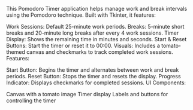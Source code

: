 This Pomodoro Timer application helps manage work and break intervals using the Pomodoro technique. Built with Tkinter, it features:

Work Sessions: Default 25-minute work periods.
Breaks: 5-minute short breaks and 20-minute long breaks after every 4 work sessions.
Timer Display: Shows the remaining time in minutes and seconds.
Start & Reset Buttons: Start the timer or reset it to 00:00.
Visuals: Includes a tomato-themed canvas and checkmarks to track completed work sessions.
Features:

Start Button: Begins the timer and alternates between work and break periods.
Reset Button: Stops the timer and resets the display.
Progress Indicator: Displays checkmarks for completed sessions.
UI Components:

Canvas with a tomato image
Timer display
Labels and buttons for controlling the timer
